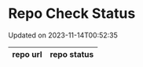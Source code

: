 # Repo Check Status

Updated on 2023-11-14T00:52:35

| repo url | repo status |
| -------- | -------- | 
